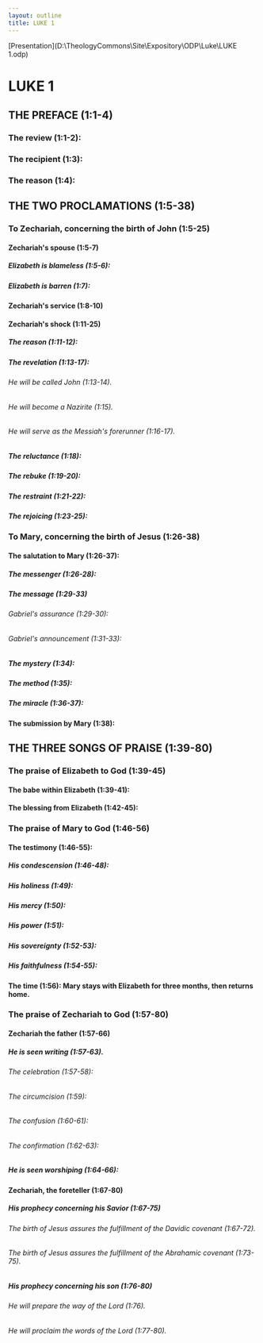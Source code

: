 ```yaml
---
layout: outline
title: LUKE 1
---
```

[Presentation](D:\TheologyCommons\Site\Expository\ODP\Luke\LUKE 1.odp)
# LUKE 1
## THE PREFACE (1:1-4) 
###  The review (1:1-2): 
###  The recipient (1:3): 
###  The reason (1:4): 
## THE TWO PROCLAMATIONS (1:5-38) 
###  To Zechariah, concerning the birth of John (1:5-25) 
####  Zechariah\'s spouse (1:5-7) 
#####  Elizabeth is blameless (1:5-6): 
#####  Elizabeth is barren (1:7): 
####  Zechariah\'s service (1:8-10) 
####  Zechariah\'s shock (1:11-25) 
#####  The reason (1:11-12): 
#####  The revelation (1:13-17): 
######  He will be called John (1:13-14). 
######  He will become a Nazirite (1:15). 
######  He will serve as the Messiah\'s forerunner (1:16-17). 
#####  The reluctance (1:18): 
#####  The rebuke (1:19-20): 
#####  The restraint (1:21-22): 
#####  The rejoicing (1:23-25): 
###  To Mary, concerning the birth of Jesus (1:26-38) 
####  The salutation to Mary (1:26-37): 
#####  The messenger (1:26-28): 
#####  The message (1:29-33) 
######  Gabriel\'s assurance (1:29-30): 
######  Gabriel\'s announcement (1:31-33): 
#####  The mystery (1:34): 
#####  The method (1:35): 
#####  The miracle (1:36-37): 
####  The submission by Mary (1:38): 
## THE THREE SONGS OF PRAISE (1:39-80) 
###  The praise of Elizabeth to God (1:39-45) 
####  The babe within Elizabeth (1:39-41): 
####  The blessing from Elizabeth (1:42-45): 
###  The praise of Mary to God (1:46-56) 
####  The testimony (1:46-55): 
#####  His condescension (1:46-48): 
#####  His holiness (1:49): 
#####  His mercy (1:50): 
#####  His power (1:51): 
#####  His sovereignty (1:52-53): 
#####  His faithfulness (1:54-55): 
####  The time (1:56): Mary stays with Elizabeth for three months, then returns home. 
###  The praise of Zechariah to God (1:57-80) 
####  Zechariah the father (1:57-66) 
#####  He is seen writing (1:57-63). 
######  The celebration (1:57-58): 
######  The circumcision (1:59): 
######  The confusion (1:60-61): 
######  The confirmation (1:62-63): 
#####  He is seen worshiping (1:64-66): 
####  Zechariah, the foreteller (1:67-80) 
#####  His prophecy concerning his Savior (1:67-75) 
######  The birth of Jesus assures the fulfillment of the Davidic covenant (1:67-72). 
######  The birth of Jesus assures the fulfillment of the Abrahamic covenant (1:73-75). 
#####  His prophecy concerning his son (1:76-80) 
######  He will prepare the way of the Lord (1:76). 
######  He will proclaim the words of the Lord (1:77-80). 
